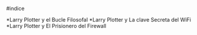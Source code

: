 #indice

*Larry Plotter y el Bucle Filosofal
*Larry Plotter y La clave Secreta del WiFi
*Larry Plotter y El Prisionero del Firewall
